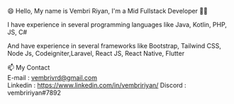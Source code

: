 :smile: Hello, My name is Vembri Riyan, I'm a Mid Fullstack Developer :man_technologist:

I have experience in several programming languages like Java, Kotlin, PHP, JS, C#

And have experience in several frameworks like Bootstrap, Tailwind CSS, Node Js, Codeigniter,Laravel, React JS, React Native, Flutter

📫 My Contact \
E-mail   : vembrivrd@gmail.com\
Linkedin : https://www.linkedin.com/in/vembririyan/
Discord  : vembririyan#7892

